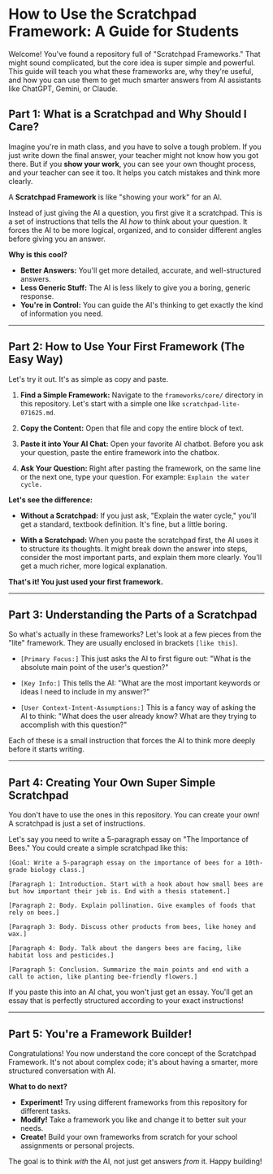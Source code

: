 # How to Use the Scratchpad Framework: A Guide for Students

Welcome! You've found a repository full of "Scratchpad Frameworks." That might sound complicated, but the core idea is super simple and powerful. This guide will teach you what these frameworks are, why they're useful, and how you can use them to get much smarter answers from AI assistants like ChatGPT, Gemini, or Claude.

## Part 1: What is a Scratchpad and Why Should I Care?

Imagine you're in math class, and you have to solve a tough problem. If you just write down the final answer, your teacher might not know how you got there. But if you **show your work**, you can see your own thought process, and your teacher can see it too. It helps you catch mistakes and think more clearly.

A **Scratchpad Framework** is like "showing your work" for an AI.

Instead of just giving the AI a question, you first give it a scratchpad. This is a set of instructions that tells the AI *how* to think about your question. It forces the AI to be more logical, organized, and to consider different angles before giving you an answer.

**Why is this cool?**
-   **Better Answers:** You'll get more detailed, accurate, and well-structured answers.
-   **Less Generic Stuff:** The AI is less likely to give you a boring, generic response.
-   **You're in Control:** You can guide the AI's thinking to get exactly the kind of information you need.

---

## Part 2: How to Use Your First Framework (The Easy Way)

Let's try it out. It's as simple as copy and paste.

1.  **Find a Simple Framework:** Navigate to the `frameworks/core/` directory in this repository. Let's start with a simple one like `scratchpad-lite-071625.md`.

2.  **Copy the Content:** Open that file and copy the entire block of text.

3.  **Paste it into Your AI Chat:** Open your favorite AI chatbot. Before you ask your question, paste the entire framework into the chatbox.

4.  **Ask Your Question:** Right after pasting the framework, on the same line or the next one, type your question. For example: `Explain the water cycle.`

**Let's see the difference:**

*   **Without a Scratchpad:** If you just ask, "Explain the water cycle," you'll get a standard, textbook definition. It's fine, but a little boring.

*   **With a Scratchpad:** When you paste the scratchpad first, the AI uses it to structure its thoughts. It might break down the answer into steps, consider the most important parts, and explain them more clearly. You'll get a much richer, more logical explanation.

**That's it! You just used your first framework.**

---

## Part 3: Understanding the Parts of a Scratchpad

So what's actually in these frameworks? Let's look at a few pieces from the "lite" framework. They are usually enclosed in brackets `[like this]`.

-   `[Primary Focus:]`
    This just asks the AI to first figure out: "What is the absolute main point of the user's question?"

-   `[Key Info:]`
    This tells the AI: "What are the most important keywords or ideas I need to include in my answer?"

-   `[User Context-Intent-Assumptions:]`
    This is a fancy way of asking the AI to think: "What does the user already know? What are they trying to accomplish with this question?"

Each of these is a small instruction that forces the AI to think more deeply before it starts writing.

---

## Part 4: Creating Your Own Super Simple Scratchpad

You don't have to use the ones in this repository. You can create your own! A scratchpad is just a set of instructions.

Let's say you need to write a 5-paragraph essay on "The Importance of Bees." You could create a simple scratchpad like this:

```
[Goal: Write a 5-paragraph essay on the importance of bees for a 10th-grade biology class.]

[Paragraph 1: Introduction. Start with a hook about how small bees are but how important their job is. End with a thesis statement.]

[Paragraph 2: Body. Explain pollination. Give examples of foods that rely on bees.]

[Paragraph 3: Body. Discuss other products from bees, like honey and wax.]

[Paragraph 4: Body. Talk about the dangers bees are facing, like habitat loss and pesticides.]

[Paragraph 5: Conclusion. Summarize the main points and end with a call to action, like planting bee-friendly flowers.]
```

If you paste this into an AI chat, you won't just get an essay. You'll get an essay that is perfectly structured according to your exact instructions!

---

## Part 5: You're a Framework Builder!

Congratulations! You now understand the core concept of the Scratchpad Framework. It's not about complex code; it's about having a smarter, more structured conversation with AI.

**What to do next?**
-   **Experiment!** Try using different frameworks from this repository for different tasks.
-   **Modify!** Take a framework you like and change it to better suit your needs.
-   **Create!** Build your own frameworks from scratch for your school assignments or personal projects.

The goal is to think *with* the AI, not just get answers *from* it. Happy building!